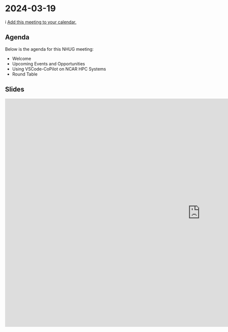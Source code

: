 # 2024-03-19
i
[Add this meeting to your calendar.](https://calendar.google.com/calendar/event?action=TEMPLATE&tmeid=MW0waDZsYXRyZTNuOGpvNjdmOXVsczN1ODJfMjAyNDAzMTlUMTkwMDAwWiBjX2RjMGMwZGU5ZmYxNTk2OWQ5Y2Y0ODQ4ODkyMTI0NDkyNzQ2ZDM0MzYxNDEzYWZhNzNkNTQ0YzAwMzhiZWIyZTZAZw&tmsrc=c_dc0c0de9ff15969d9cf4848892124492746d34361413afa73d544c0038beb2e6%40group.calendar.google.com&scp=ALL)

## Agenda

Below is the agenda for this NHUG meeting:

* Welcome
* Upcoming Events and Opportunities
* Using VSCode-CoPilot on NCAR HPC Systems
* Round Table

## Slides
<iframe src="https://docs.google.com/presentation/d/e/2PACX-1vQvpD7G8AioFRf_mNhl4Eup0XTJuO8LsSXUsuXopDBCfQSqa-_Sq2bz9l6lkPA-qIs3ZzRVThRLWwB1/embed?start=false&loop=false&delayms=3000" frameborder="0" width="1280" height="749" allowfullscreen="true" mozallowfullscreen="true" webkitallowfullscreen="true"></iframe>
